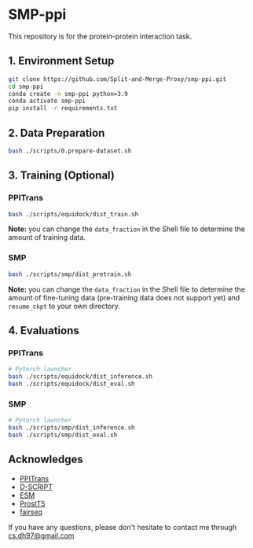 # SMP-ppi 
This repository is for the protein-protein interaction task.

## 1. Environment Setup

```bash
git clone https://github.com/Split-and-Merge-Proxy/smp-ppi.git
cd smp-ppi
conda create -n smp-ppi python=3.9
conda activate smp-ppi
pip install -r requirements.txt
```

## 2. Data Preparation
```bash
bash ./scripts/0.prepare-dataset.sh
```


<!-- You can download the ppi data from [SMP - Harvard Dataverse](https://doi.org/10.7910/DVN/22AUPR) and place it in the `./data` folder. -->

## 3. Training (Optional)
### PPITrans
```bash
bash ./scripts/equidock/dist_train.sh
```
**Note:** you can change the `data_fraction` in the Shell file to determine the amount of training data.

### SMP
```bash
bash ./scripts/smp/dist_pretrain.sh
```
**Note:** you can change the `data_fraction` in the Shell file to determine the amount of fine-tuning data (pre-training data does not support yet) and `resume_ckpt` to your own directory.



## 4. Evaluations
### PPITrans
```bash
# Pytorch launcher
bash ./scripts/equidock/dist_inference.sh
bash ./scripts/equidock/dist_eval.sh
```

### SMP
```bash
# Pytorch launcher
bash ./scripts/smp/dist_inference.sh
bash ./scripts/smp/dist_eval.sh
```

## Acknowledges
- [PPITrans](https://github.com/LtECoD/PPITrans)
- [D-SCRIPT](https://github.com/samsledje/D-SCRIPT)
- [ESM](https://github.com/facebookresearch/esm)
- [ProstT5](https://github.com/mheinzinger/ProstT5)
- [fairseq](https://github.com/facebookresearch/fairseq)


If you have any questions, please don't hesitate to contact me through [cs.dh97@gmail.com](cs.dh97@gmail.com)